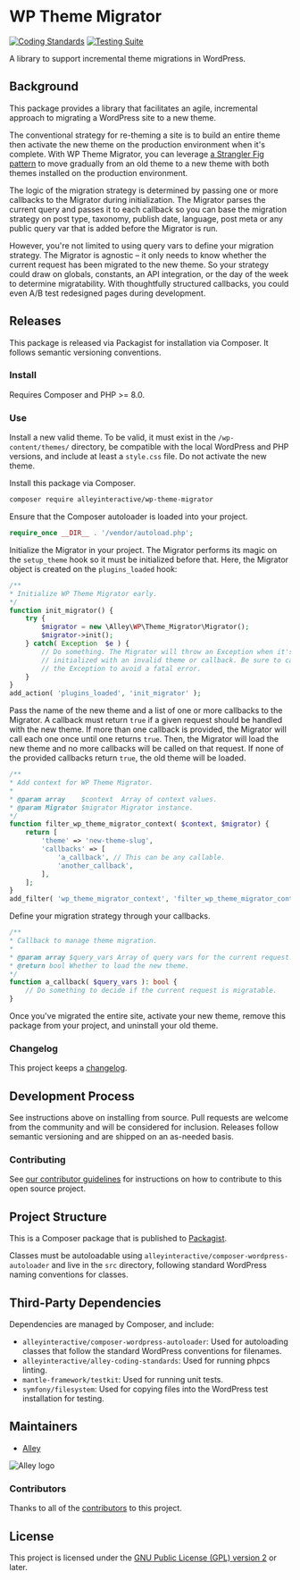 # WP Theme Migrator

[![Coding Standards](https://github.com/alleyinteractive/wp-theme-migrator/actions/workflows/coding-standards.yml/badge.svg)](https://github.com/alleyinteractive/wp-theme-migrator/actions/workflows/coding-standards.yml)
[![Testing Suite](https://github.com/alleyinteractive/wp-theme-migrator/actions/workflows/unit-test.yml/badge.svg)](https://github.com/alleyinteractive/wp-theme-migrator/actions/workflows/unit-test.yml)

A library to support incremental theme migrations in WordPress.

## Background

This package provides a library that facilitates an agile, incremental approach to migrating a WordPress site to a new theme.

The conventional strategy for re-theming a site is to build an entire theme then activate the new theme on the production environment when it's complete. With WP Theme Migrator, you can leverage [a Strangler Fig pattern](https://martinfowler.com/bliki/StranglerFigApplication.html) to move gradually from an old theme to a new theme with both themes installed on the production environment.

The logic of the migration strategy is determined by passing one or more callbacks to the Migrator during initialization. The Migrator parses the current query and passes it to each callback so you can base the migration strategy on post type, taxonomy, publish date, language, post meta or any public query var that is added before the Migrator is run.

However, you're not limited to using query vars to define your migration strategy. The Migrator is agnostic – it only needs to know whether the current request has been migrated to the new theme. So your strategy could draw on globals, constants, an API integration, or the day of the week to determine migratability. With thoughtfully structured callbacks, you could even A/B test redesigned pages during development.

## Releases

This package is released via Packagist for installation via Composer. It follows semantic versioning conventions.


### Install

Requires Composer and PHP >= 8.0.


### Use

Install a new valid theme. To be valid, it must exist in the `/wp-content/themes/` directory, be compatible with the local WordPress and PHP versions, and include at least a `style.css` file. Do not activate the new theme.

Install this package via Composer.

```sh
composer require alleyinteractive/wp-theme-migrator
```

Ensure that the Composer autoloader is loaded into your project.

```php
require_once __DIR__ . '/vendor/autoload.php';
```

Initialize the Migrator in your project. The Migrator performs its magic on the `setup_theme` hook so it must be initialized before that. Here, the Migrator object is created on the `plugins_loaded` hook:

```php
/**
* Initialize WP Theme Migrator early.
*/
function init_migrator() {
	try {
		$migrator = new \Alley\WP\Theme_Migrator\Migrator();
		$migrator->init();
	} catch( Exception  $e ) {
		// Do something. The Migrator will throw an Exception when it's
		// initialized with an invalid theme or callback. Be sure to catch
		// the Exception to avoid a fatal error.
	}
}
add_action( 'plugins_loaded', 'init_migrator' );
```

Pass the name of the new theme and a list of one or more callbacks to the Migrator. A callback must return `true` if a given request should be handled with the new theme. If more than one callback is provided, the Migrator will call each one once until one returns `true`. Then, the Migrator will load the new theme and no more callbacks will be called on that request. If none of the provided callbacks return `true`, the old theme will be loaded.

```php
/**
* Add context for WP Theme Migrator.
*
* @param array    $context  Array of context values.
* @param Migrator $migrator Migrator instance.
*/
function filter_wp_theme_migrator_context( $context, $migrator) {
	return [
		'theme' => 'new-theme-slug',
		'callbacks' => [
			'a_callback', // This can be any callable.
			'another_callback',
		],
	];
}
add_filter( 'wp_theme_migrator_context', 'filter_wp_theme_migrator_context', 10, 2 );
```

Define your migration strategy through your callbacks.
```php
/**
* Callback to manage theme migration.
*
* @param array $query_vars Array of query vars for the current request.
* @return bool Whether to load the new theme.
*/
function a_callback( $query_vars ): bool {
	// Do something to decide if the current request is migratable.
}
```

Once you've migrated the entire site, activate your new theme, remove this package from your project, and uninstall your old theme.


### Changelog

This project keeps a [changelog](CHANGELOG.md).


## Development Process

See instructions above on installing from source. Pull requests are welcome from the community and will be considered for inclusion. Releases follow semantic versioning and are shipped on an as-needed basis.


### Contributing

See [our contributor guidelines](CONTRIBUTING.md) for instructions on how to contribute to this open source project.


## Project Structure

This is a Composer package that is published to
[Packagist](https://packagist.org/).

Classes must be autoloadable using
`alleyinteractive/composer-wordpress-autoloader` and live in the `src`
directory, following standard WordPress naming conventions for classes.


## Third-Party Dependencies

Dependencies are managed by Composer, and include:

- `alleyinteractive/composer-wordpress-autoloader`: Used for autoloading classes that follow the standard WordPress conventions for filenames.
- `alleyinteractive/alley-coding-standards`: Used for running phpcs linting.
- `mantle-framework/testkit`: Used for running unit tests.
- `symfony/filesystem`: Used for copying files into the WordPress test installation for testing.


## Maintainers

- [Alley](https://github.com/alleyinteractive)

![Alley logo](https://avatars.githubusercontent.com/u/1733454?s=200&v=4)

### Contributors

Thanks to all of the [contributors](../../contributors) to this project.


## License

This project is licensed under the
[GNU Public License (GPL) version 2](LICENSE) or later.
